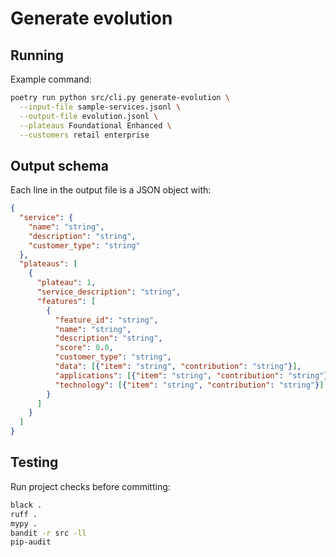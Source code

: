 # Generate evolution

## Running

Example command:

```bash
poetry run python src/cli.py generate-evolution \
  --input-file sample-services.jsonl \
  --output-file evolution.jsonl \
  --plateaus Foundational Enhanced \
  --customers retail enterprise
```

## Output schema

Each line in the output file is a JSON object with:

```json
{
  "service": {
    "name": "string",
    "description": "string",
    "customer_type": "string"
  },
  "plateaus": [
    {
      "plateau": 1,
      "service_description": "string",
      "features": [
        {
          "feature_id": "string",
          "name": "string",
          "description": "string",
          "score": 0.0,
          "customer_type": "string",
          "data": [{"item": "string", "contribution": "string"}],
          "applications": [{"item": "string", "contribution": "string"}],
          "technology": [{"item": "string", "contribution": "string"}]
        }
      ]
    }
  ]
}
```

## Testing

Run project checks before committing:

```bash
black .
ruff .
mypy .
bandit -r src -ll
pip-audit
```
